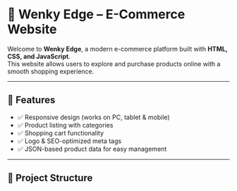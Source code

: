 # 🛒 Wenky Edge – E-Commerce Website

Welcome to **Wenky Edge**, a modern e-commerce platform built with **HTML, CSS, and JavaScript**.  
This website allows users to explore and purchase products online with a smooth shopping experience.

---

## 📌 Features
- ✅ Responsive design (works on PC, tablet & mobile)  
- ✅ Product listing with categories  
- ✅ Shopping cart functionality  
- ✅ Logo & SEO-optimized meta tags  
- ✅ JSON-based product data for easy management  

---

## 📂 Project Structure
